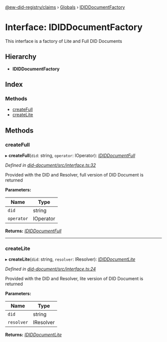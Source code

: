 [@ew-did-registry/claims](../README.md) › [Globals](../globals.md) › [IDIDDocumentFactory](ididdocumentfactory.md)

# Interface: IDIDDocumentFactory

This interface is a factory of Lite and Full DID Documents

## Hierarchy

* **IDIDDocumentFactory**

## Index

### Methods

* [createFull](ididdocumentfactory.md#createfull)
* [createLite](ididdocumentfactory.md#createlite)

## Methods

###  createFull

▸ **createFull**(`did`: string, `operator`: IOperator): *[IDIDDocumentFull](ididdocumentfull.md)*

*Defined in [did-document/src/interface.ts:32](https://github.com/energywebfoundation/ew-did-registry/blob/8eb572c/packages/did-document/src/interface.ts#L32)*

Provided with the DID and Resolver, full version of DID Document is returned

**Parameters:**

Name | Type |
------ | ------ |
`did` | string |
`operator` | IOperator |

**Returns:** *[IDIDDocumentFull](ididdocumentfull.md)*

___

###  createLite

▸ **createLite**(`did`: string, `resolver`: IResolver): *[IDIDDocumentLite](ididdocumentlite.md)*

*Defined in [did-document/src/interface.ts:24](https://github.com/energywebfoundation/ew-did-registry/blob/8eb572c/packages/did-document/src/interface.ts#L24)*

Provided with the DID and Resolver, lite version of DID Document is returned

**Parameters:**

Name | Type |
------ | ------ |
`did` | string |
`resolver` | IResolver |

**Returns:** *[IDIDDocumentLite](ididdocumentlite.md)*
